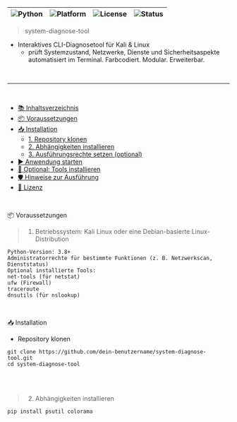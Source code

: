 |![Python](https://img.shields.io/badge/python-3.8%2B-blue?style=flat-square)|![Platform](https://img.shields.io/badge/platform-Kali%20Linux%20%7C%20Debian-lightgrey?style=flat-square)|![License](https://img.shields.io/badge/license-MIT-green?style=flat-square)|![Status](https://img.shields.io/badge/status-stable-brightgreen?style=flat-square)|
|---|---|---|---|

> system-diagnose-tool
- Interaktives CLI-Diagnosetool für Kali &amp; Linux
  - prüft Systemzustand, Netzwerke, Dienste und Sicherheitsaspekte automatisiert im Terminal. Farbcodiert. Modular. Erweiterbar.

<br>

---

<br>

- [📚 Inhaltsverzeichnis](#-inhaltsverzeichnis)
- [📦 Voraussetzungen](#-voraussetzungen)
- [📥 Installation](#-installation)
  - [1. Repository klonen](#1-repository-klonen)
  - [2. Abhängigkeiten installieren](#2-abhängigkeiten-installieren)
  - [3. Ausführungsrechte setzen (optional)](#3-ausführungsrechte-setzen-optional)
- [▶️ Anwendung starten](#️-anwendung-starten)
- [🧩 Optional: Tools installieren](#-optional-tools-installieren)
- [🛡️ Hinweise zur Ausführung](#️-hinweise-zur-ausführung)
- [📝 Lizenz](#-lizenz)

<br>

📦 Voraussetzungen
> 1. Betriebssystem: Kali Linux oder eine Debian-basierte Linux-Distribution

```yarn
Python-Version: 3.8+
Administratorrechte für bestimmte Funktionen (z. B. Netzwerkscan, Dienststatus)
Optional installierte Tools:
net-tools (für netstat)
ufw (Firewall)
traceroute
dnsutils (für nslookup)
```

<br>


📥 Installation
  - Repository klonen

```yarn
git clone https://github.com/dein-benutzername/system-diagnose-tool.git
cd system-diagnose-tool
```

<br><br>

> 2. Abhängigkeiten installieren

```yarn
pip install psutil colorama
```
